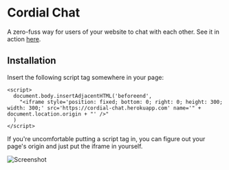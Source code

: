 # Cordial Chat

A zero-fuss way for users of your website to chat with each other. See it in action [here](https://karimatthews.github.io/socket-io-chat/).

## Installation

Insert the following script tag somewhere in your page:

```
<script>
  document.body.insertAdjacentHTML('beforeend',
    "<iframe style='position: fixed; bottom: 0; right: 0; height: 300; width: 300;' src='https://cordial-chat.herokuapp.com' name='" + document.location.origin + "' />"
  )
</script>
```

If you're uncomfortable putting a script tag in, you can figure out your page's origin and just put the iframe in yourself.

![Screenshot](master/static/screenshot.png)
